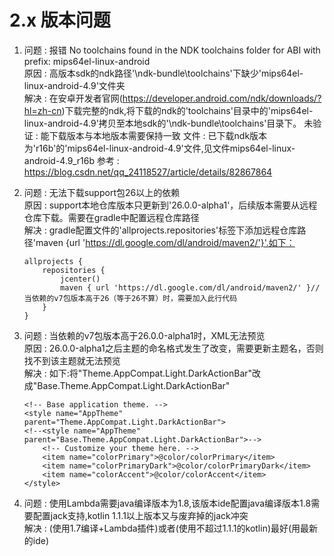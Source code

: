 # 2.x 版本问题
1.	问题 : 报错 No toolchains found in the NDK toolchains folder for ABI with prefix: mips64el-linux-android  
	原因 : 高版本sdk的ndk路径'\ndk-bundle\toolchains'下缺少'mips64el-linux-android-4.9'文件夹  
	解决 : 在安卓开发者官网(https://developer.android.com/ndk/downloads/?hl=zh-cn)下载完整的ndk,将下载的ndk的'toolchains'目录中的'mips64el-linux-android-4.9'拷贝至本地sdk的'\ndk-bundle\toolchains'目录下。
	未验证 : 能下载版本与本地版本需要保持一致
	文件 : 已下载ndk版本为'r16b'的'mips64el-linux-android-4.9'文件,见文件mips64el-linux-android-4.9_r16b
	参考 : https://blog.csdn.net/qq_24118527/article/details/82867864

2.	问题 : 无法下载support包26以上的依赖  
	原因 : support本地仓库版本只更新到'26.0.0-alpha1'，后续版本需要从远程仓库下载。需要在gradle中配置远程仓库路径  
	解决 : gradle配置文件的'allprojects.repositories'标签下添加远程仓库路径'maven {url 'https://dl.google.com/dl/android/maven2/'}'.如下：
    ```
    allprojects {
        repositories {
            jcenter()
            maven { url 'https://dl.google.com/dl/android/maven2/' }//当依赖的v7包版本高于26（等于26不算）时，需要加入此行代码
        }
    }
    ```

3.	问题 : 当依赖的v7包版本高于26.0.0-alpha1时，XML无法预览  
	原因 : 26.0.0-alpha1之后主题的命名格式发生了改变，需要更新主题名，否则找不到该主题就无法预览  
	解决 : 如下:将"Theme.AppCompat.Light.DarkActionBar"改成"Base.Theme.AppCompat.Light.DarkActionBar"
    ```
    <!-- Base application theme. -->
    <style name="AppTheme" parent="Theme.AppCompat.Light.DarkActionBar">
    <!--<style name="AppTheme" parent="Base.Theme.AppCompat.Light.DarkActionBar">-->
        <!-- Customize your theme here. -->
        <item name="colorPrimary">@color/colorPrimary</item>
        <item name="colorPrimaryDark">@color/colorPrimaryDark</item>
        <item name="colorAccent">@color/colorAccent</item>
    </style>
    ```
4.	问题 : 使用Lambda需要java编译版本为1.8,该版本ide配置java编译版本1.8需要配置jack支持,kotlin 1.1.1以上版本又与废弃掉的jack冲突  
	解决 : (使用1.7编译+Lambda插件)或者(使用不超过1.1.1的kotlin)最好(用最新的ide)